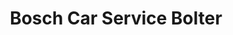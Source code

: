 ---
title: "Bosch Car Service Bolter"
url: /ueberlingen/bosch-car-service-bolter/
shop: Autowerkstatt
---